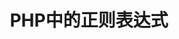 ---
layout: post
title: PHP中的正则表达式
description: 最近遇到公司的一个emoji表情替换的应用场景 于是我立马想到了这样的一个需求就可以用正则表达式来
                解决 只需要把相应的表情文本替换成表情的地址即可
tags:
     PHP
     正则表达式
     Emoji
class: post-six
comments: true
poster: /attachments/images/articles/2017-06-24/poster.jpg
---